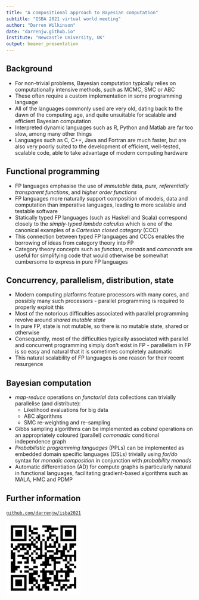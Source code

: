 ```yaml
---
title: "A compositional approach to Bayesian computation"
subtitle: "ISBA 2021 virtual world meeting"
author: "Darren Wilkinson"
date: "darrenjw.github.io"
institute: "Newcastle University, UK"
output: beamer_presentation
---
```



## Background

* For non-trivial problems, Bayesian computation typically relies on computationally intensive methods, such as MCMC, SMC or ABC
* These often require a custom implementation in some programming language
* All of the languages commonly used are very old, dating back to the dawn of the computing age, and quite unsuitable for scalable and efficient Bayesian computation
* Interpreted dynamic languages such as R, Python and Matlab are far too slow, among many other things
* Languages such as C, C++, Java and Fortran are much faster, but are also very poorly suited to the development of efficient, well-tested, scalable code, able to take advantage of modern computing hardware


## Functional programming

* FP languages emphasise the use of *immutable* data, *pure, referentially transparent functions*, and *higher order functions*
* FP languages more naturally support composition of models, data and computation than imperative languages, leading to more scalable and testable software
* Statically typed FP languages (such as Haskell and Scala) correspond closely to the *simply-typed lambda calculus* which is one of the canonical examples of a *Cartesian closed category* (CCC)
* This connection between typed FP languages and CCCs enables the borrowing of ideas from category theory into FP
* Category theory concepts such as *functors*, *monads* and *comonads* are useful for simplifying code that would otherwise be somewhat cumbersome to express in pure FP languages

## Concurrency, parallelism, distribution, state

* Modern computing platforms feature processors with many cores, and possibly many such processors - parallel programming is required to properly exploit this
* Most of the notorious difficulties associated with parallel programming revolve around *shared mutable state*
* In pure FP, state is not mutable, so there is no mutable state, shared or otherwise
* Consequently, most of the difficulties typically associated with parallel and concurrent programming simply don't exist in FP - parallelism in FP is so easy and natural that it is sometimes completely automatic
* This natural scalability of FP languages is one reason for their recent resurgence

## Bayesian computation

* *map-reduce* operations on *functorial* data collections can trivially parallelise (and distribute):
    * Likelihood evaluations for big data
	* ABC algorithms
	* SMC re-weighting and re-sampling
* Gibbs sampling algorithms can be implemented as *cobind* operations on an appropriately coloured (parallel) *comonadic* conditional independence graph
* *Probabilistic programming languages* (PPLs) can be implemented as embedded domain specific languages (DSLs) trivially using *for/do* syntax for *monadic composition* in conjunction with *probability monads*
* Automatic differentiation (AD) for compute graphs is particularly natural in functional languages, facilitating gradient-based algorithms such as MALA, HMC and PDMP


## Further information

[`github.com/darrenjw/isba2021`](https://github.com/darrenjw/isba2021)

![QR code](../Talk/qr-code-s.png)
